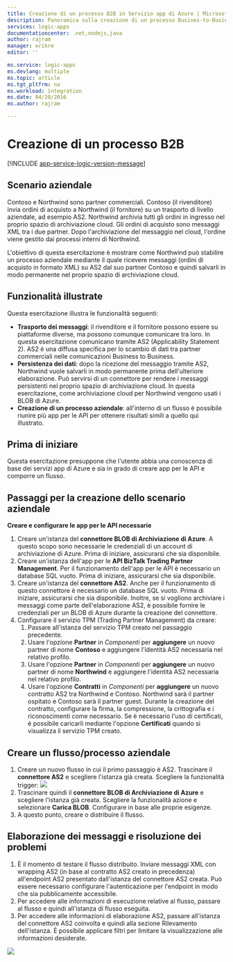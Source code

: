 ```yaml
---
title: Creazione di un processo B2B in Servizio app di Azure | Microsoft Docs
description: Panoramica sulla creazione di un processo Busines-to-Business
services: logic-apps
documentationcenter: .net,nodejs,java
author: rajram
manager: erikre
editor: ''

ms.service: logic-apps
ms.devlang: multiple
ms.topic: article
ms.tgt_pltfrm: na
ms.workload: integration
ms.date: 04/20/2016
ms.author: rajram

---
```

# Creazione di un processo B2B
[!INCLUDE [app-service-logic-version-message](../../includes/app-service-logic-version-message.md)]

## Scenario aziendale
Contoso e Northwind sono partner commerciali. Contoso (il rivenditore) invia ordini di acquisto a Northwind (il fornitore) su un trasporto di livello aziendale, ad esempio AS2. Northwind archivia tutti gli ordini in ingresso nel proprio spazio di archiviazione cloud. Gli ordini di acquisto sono messaggi XML tra i due partner. Dopo l'archiviazione del messaggio nel cloud, l'ordine viene gestito dai processi interni di Northwind.

L'obiettivo di questa esercitazione è mostrare come Northwind può stabilire un processo aziendale mediante il quale ricevere messaggi (ordini di acquisto in formato XML) su AS2 dal suo partner Contoso e quindi salvarli in modo permanente nel proprio spazio di archiviazione cloud.

## Funzionalità illustrate
Questa esercitazione illustra le funzionalità seguenti:

* **Trasporto dei messaggi**: il rivenditore e il fornitore possono essere su piattaforme diverse, ma possono comunque comunicare tra loro. In questa esercitazione comunicano tramite AS2 (Applicability Statement 2). AS2 è una diffusa specifica per lo scambio di dati tra partner commerciali nelle comunicazioni Business to Business.
* **Persistenza dei dati**: dopo la ricezione del messaggio tramite AS2, Northwind vuole salvarli in modo permanente prima dell'ulteriore elaborazione. Può servirsi di un connettore per rendere i messaggi persistenti nel proprio spazio di archiviazione cloud. In questa esercitazione, come archiviazione cloud per Northwind vengono usati i BLOB di Azure.
* **Creazione di un processo aziendale**: all'interno di un flusso è possibile riunire più app per le API per ottenere risultati simili a quello qui illustrato.

## Prima di iniziare
Questa esercitazione presuppone che l'utente abbia una conoscenza di base dei servizi app di Azure e sia in grado di creare app per le API e comporre un flusso.

## Passaggi per la creazione dello scenario aziendale
**Creare e configurare le app per le API necessarie**

1. Creare un'istanza del **connettore BLOB di Archiviazione di Azure**. A questo scopo sono necessarie le credenziali di un account di archiviazione di Azure. Prima di iniziare, assicurarsi che sia disponibile.
2. Creare un'istanza dell'app per le **API BizTalk Trading Partner Management**. Per il funzionamento dell'app per le API è necessario un database SQL vuoto. Prima di iniziare, assicurarsi che sia disponibile.
3. Creare un'istanza del **connettore AS2**. Anche per il funzionamento di questo connettore è necessario un database SQL vuoto. Prima di iniziare, assicurarsi che sia disponibile. Inoltre, se si vogliono archiviare i messaggi come parte dell'elaborazione AS2, è possibile fornire le credenziali per un BLOB di Azure durante la creazione del connettore.
4. Configurare il servizio TPM (Trading Partner Management) da creare:
   1. Passare all'istanza del servizio TPM creato nel passaggio precedente.
   2. Usare l'opzione **Partner** in *Componenti* per **aggiungere** un nuovo partner di nome **Contoso** e aggiungere l'identità AS2 necessaria nel relativo profilo.
   3. Usare l'opzione **Partner** in *Componenti* per **aggiungere** un nuovo partner di nome **Northwind** e aggiungere l'identità AS2 necessaria nel relativo profilo.
   4. Usare l'opzione **Contratti** in *Componenti* per **aggiungere** un nuovo contratto AS2 tra Northwind e Contoso. Northwind sarà il partner ospitato e Contoso sarà il partner guest. Durante la creazione del contratto, configurare la firma, la compressione, la crittografia e i riconoscimenti come necessario. Se è necessario l'uso di certificati, è possibile caricarli mediante l'opzione **Certificati** quando si visualizza il servizio TPM creato.

## Creare un flusso/processo aziendale
1. Creare un nuovo flusso in cui il primo passaggio è AS2. Trascinare il **connettore AS2** e scegliere l'istanza già creata. Scegliere la funzionalità trigger: ![][1]
2. Trascinare quindi il **connettore BLOB di Archiviazione di Azure** e scegliere l'istanza già creata. Scegliere la funzionalità azione e selezionare **Carica BLOB**. Configurare in base alle proprie esigenze.
3. A questo punto, creare o distribuire il flusso.

## Elaborazione dei messaggi e risoluzione dei problemi
1. È il momento di testare il flusso distribuito. Inviare messaggi XML con wrapping AS2 (in base al contratto AS2 creato in precedenza) all'endpoint AS2 presentato dall'istanza del connettore AS2 creata. Può essere necessario configurare l'autenticazione per l'endpoint in modo che sia pubblicamente accessibile.
2. Per accedere alle informazioni di esecuzione relative al flusso, passare al flusso e quindi all'istanza di flusso eseguita.
3. Per accedere alle informazioni di elaborazione AS2, passare all'istanza del connettore AS2 coinvolta e quindi alla sezione Rilevamento dell'istanza. È possibile applicare filtri per limitare la visualizzazione alle informazioni desiderate.

![][2]

<!--Image references-->
[1]: ./media/app-service-logic-create-a-b2b-process/Flow.png
[2]: ./media/app-service-logic-create-a-b2b-process/Tracking.png


<!---HONumber=AcomDC_0803_2016-->